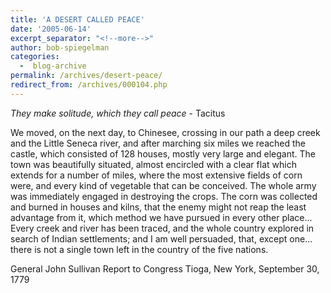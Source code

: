 ```yaml
---
title: 'A DESERT CALLED PEACE'
date: '2005-06-14'
excerpt_separator: "<!--more-->"
author: bob-spiegelman
categories:
  -  blog-archive
permalink: /archives/desert-peace/
redirect_from: /archives/000104.php
---
```

_They make solitude, which they call peace_ - Tacitus

We moved, on the next day, to Chinesee, crossing in our path a deep creek and the Little Seneca river, and after marching six miles we reached the castle, which consisted of 128 houses, mostly very large and elegant. The town was beautifully situated, almost encircled with a clear flat which extends for a number of miles, where the most extensive fields of corn were, and every kind of vegetable that can be conceived. The whole army was immediately engaged in destroying the crops. The corn was collected and burned in houses and kilns, that the enemy might not reap the least advantage from it, which method we have pursued in every other place... Every creek and river has been traced, and the whole country explored in search of Indian settlements; and I am well persuaded, that, except one... there is not a single town left in the country of the five nations.

General John Sullivan
Report to Congress
Tioga, New York, September 30, 1779
